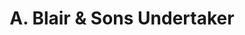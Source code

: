 ---
title: "A. Blair & Sons Undertaker"
url: /campbeltown/a-blair-and-sons-undertaker/
shop: funeral directors
---